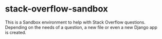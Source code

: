# stack-overflow-sandbox

This is a Sandbox environment to help with Stack Overflow questions. Depending on the needs of a question, a new file or even a new Django app is created.
